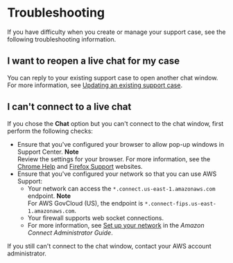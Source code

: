 # Troubleshooting<a name="troubleshooting-support-cases"></a>

If you have difficulty when you create or manage your support case, see the following troubleshooting information\.

## I want to reopen a live chat for my case<a name="closed-chat-window-for-existing-case"></a>

You can reply to your existing support case to open another chat window\. For more information, see [Updating an existing support case](monitoring-your-case.md#update-support-cases)\.

## I can't connect to a live chat<a name="connection-issues-with-chat"></a>

If you chose the **Chat** option but you can't connect to the chat window, first perform the following checks:
+ Ensure that you've configured your browser to allow pop\-up windows in Support Center\.
**Note**  
Review the settings for your browser\. For more information, see the [Chrome Help](https://support.google.com/chrome/answer/95472?hl=en&co=GENIE.Platform%3DDesktop#zippy=%2Callow-pop-ups-and-redirects-from-a-site) and [Firefox Support](https://support.mozilla.org/en-US/kb/pop-blocker-settings-exceptions-troubleshooting) websites\.
+ Ensure that you've configured your network so that you can use AWS Support:
  + Your network can access the `*.connect.us-east-1.amazonaws.com` endpoint\.
**Note**  
For AWS GovCloud \(US\), the endpoint is `*.connect-fips.us-east-1.amazonaws.com`\.
  + Your firewall supports web socket connections\.
  + For more information, see [Set up your network](https://docs.aws.amazon.com/connect/latest/adminguide/ccp-networking.html) in the *Amazon Connect Administrator Guide*\.

If you still can't connect to the chat window, contact your AWS account administrator\.